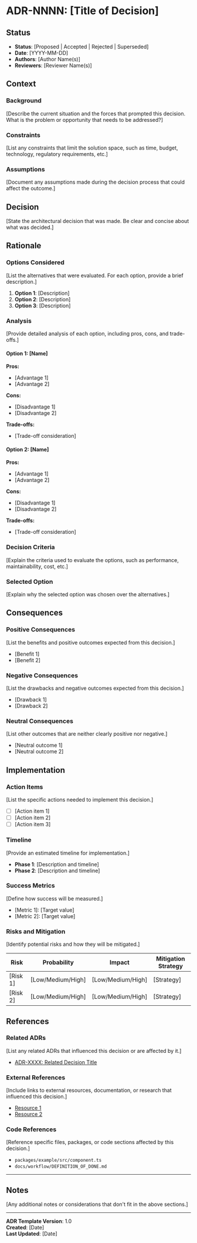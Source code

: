 # ADR-NNNN: [Title of Decision]

## Status

- **Status**: [Proposed | Accepted | Rejected | Superseded]
- **Date**: [YYYY-MM-DD]
- **Authors**: [Author Name(s)]
- **Reviewers**: [Reviewer Name(s)]

## Context

### Background
[Describe the current situation and the forces that prompted this decision. What is the problem or opportunity that needs to be addressed?]

### Constraints
[List any constraints that limit the solution space, such as time, budget, technology, regulatory requirements, etc.]

### Assumptions
[Document any assumptions made during the decision process that could affect the outcome.]

## Decision

[State the architectural decision that was made. Be clear and concise about what was decided.]

## Rationale

### Options Considered
[List the alternatives that were evaluated. For each option, provide a brief description.]

1. **Option 1**: [Description]
2. **Option 2**: [Description]
3. **Option 3**: [Description]

### Analysis
[Provide detailed analysis of each option, including pros, cons, and trade-offs.]

#### Option 1: [Name]
**Pros:**
- [Advantage 1]
- [Advantage 2]

**Cons:**
- [Disadvantage 1]
- [Disadvantage 2]

**Trade-offs:**
- [Trade-off consideration]

#### Option 2: [Name]
**Pros:**
- [Advantage 1]
- [Advantage 2]

**Cons:**
- [Disadvantage 1]
- [Disadvantage 2]

**Trade-offs:**
- [Trade-off consideration]

### Decision Criteria
[Explain the criteria used to evaluate the options, such as performance, maintainability, cost, etc.]

### Selected Option
[Explain why the selected option was chosen over the alternatives.]

## Consequences

### Positive Consequences
[List the benefits and positive outcomes expected from this decision.]

- [Benefit 1]
- [Benefit 2]

### Negative Consequences
[List the drawbacks and negative outcomes expected from this decision.]

- [Drawback 1]
- [Drawback 2]

### Neutral Consequences
[List other outcomes that are neither clearly positive nor negative.]

- [Neutral outcome 1]
- [Neutral outcome 2]

## Implementation

### Action Items
[List the specific actions needed to implement this decision.]

- [ ] [Action item 1]
- [ ] [Action item 2]
- [ ] [Action item 3]

### Timeline
[Provide an estimated timeline for implementation.]

- **Phase 1**: [Description and timeline]
- **Phase 2**: [Description and timeline]

### Success Metrics
[Define how success will be measured.]

- [Metric 1]: [Target value]
- [Metric 2]: [Target value]

### Risks and Mitigation
[Identify potential risks and how they will be mitigated.]

| Risk | Probability | Impact | Mitigation Strategy |
|------|-------------|---------|-------------------|
| [Risk 1] | [Low/Medium/High] | [Low/Medium/High] | [Strategy] |
| [Risk 2] | [Low/Medium/High] | [Low/Medium/High] | [Strategy] |

## References

### Related ADRs
[List any related ADRs that influenced this decision or are affected by it.]

- [ADR-XXXX: Related Decision Title](XXXX-related-decision.md)

### External References
[Include links to external resources, documentation, or research that influenced this decision.]

- [Resource 1](https://example.com)
- [Resource 2](https://example.com)

### Code References
[Reference specific files, packages, or code sections affected by this decision.]

- `packages/example/src/component.ts`
- `docs/workflow/DEFINITION_OF_DONE.md`

---

## Notes

[Any additional notes or considerations that don't fit in the above sections.]

---

**ADR Template Version**: 1.0  
**Created**: [Date]  
**Last Updated**: [Date]